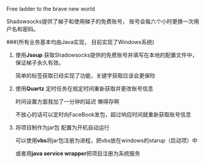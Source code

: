 Free ladder to the brave new world

Shadowsocks提供了梯子和使用梯子的免费账号， 账号会每六个小时更换一次用户名和密码。

###(所有业务基本均由Java实现， 目前实现了Windows系统)
1. 使用**Jsoup** 获取Shadowsocks提供的免费账号并填写在本地的配置文件中，保证梯子永久有效。

    简单的标签获取已经实现了功能，关键字获取应该会更保险
2. 使用**Quartz** 定时任务在规定时间重新获取并更改账号信息 

    时间设置方面我加了一分钟的延迟 懒得存啊

    不放心的话可以定时向FaceBook发包，超过响应时间就重新获取账号信息
3. 将项目制作为jar包 配置为开机自动运行

    可以使用**vbs**将jar包注册为进程，把vbs放在windows的starup（启动项）中

    或者用**java service wrapper**把项目注册为系统服务
